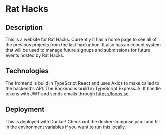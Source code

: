 # Rat Hacks

## Description

This is a website for Rat Hacks. Currently it has a home page to see all of the previous projects from the last hackathon. It also has an ccount system that will be used to manage future signups and submissions for future events hosted by Rat Hacks.

## Technologies

The frontend is build in TypeScript React and uses Axios to make called to the backend's API. The Backend is build in TypeScript ExpressJS. It handle tokens with JWT and sends emails through <https://loops.so>.

## Deployment

This is deployed with Docker! Check out the docker-compose.yaml and fill in the environment variables if you want to run this locally.
